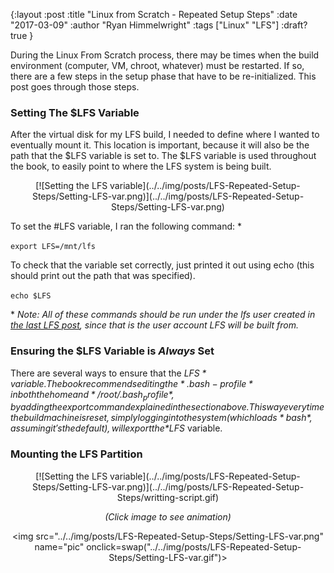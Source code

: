 {:layout :post
:title  "Linux from Scratch - Repeated Setup Steps"
:date "2017-03-09"
:author "Ryan Himmelwright"
:tags ["Linux" "LFS"]
:draft? true
}

During the Linux From Scratch process, there may be times when the build environment (computer, VM, chroot, whatever) must be restarted. If so, there are a few steps in the setup phase that have to be re-initialized. This post goes through those steps.

<!-- more -->


### Setting The $LFS Variable
After the virtual disk for my LFS build, I needed to define where I wanted to eventually mount it. This location is important, because it will also be the path that the $LFS variable is set to. The $LFS variable is used throughout the book, to easily point to where the LFS system is being built.

<center>[![Setting the LFS variable](../../img/posts/LFS-Repeated-Setup-Steps/Setting-LFS-var.png)](../../img/posts/LFS-Repeated-Setup-Steps/Setting-LFS-var.png)</center>

To set the #LFS variable, I ran the following command: *

`export LFS=/mnt/lfs`

To check that the variable set correctly, just printed it out using echo (this should print out the path that was specified).

`echo $LFS`


\* *Note: All of these commands should be run under the lfs user created in [the last LFS post](../LFS-Getting-Started/), since that is the user account LFS will be built from.*

### Ensuring the $LFS Variable is *Always* Set
There are several ways to ensure that the *$LFS* variable. The book recommends editing the *.bash-profile* in both the home and */root/.bash_profile*, by adding the export command explained in the section above. This way every time the build machine is reset, simply logging into the system (which loads *bash*, assuming it's the default), will export the *$LFS* variable.

### Mounting the LFS Partition

<center>[![Setting the LFS variable](../../img/posts/LFS-Repeated-Setup-Steps/Setting-LFS-var.png)](../../img/posts/LFS-Repeated-Setup-Steps/writting-script.gif)

*(Click image to see animation)*

<img src="../../img/posts/LFS-Repeated-Setup-Steps/Setting-LFS-var.png" name="pic" onclick=swap("../../img/posts/LFS-Repeated-Setup-Steps/Setting-LFS-var.gif")> 

</center>


